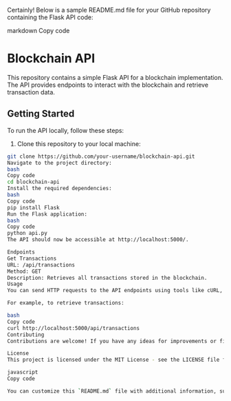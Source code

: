 
Certainly! Below is a sample README.md file for your GitHub repository containing the Flask API code:

markdown
Copy code
# Blockchain API

This repository contains a simple Flask API for a blockchain implementation. The API provides endpoints to interact with the blockchain and retrieve transaction data.

## Getting Started

To run the API locally, follow these steps:

1. Clone this repository to your local machine:

```bash
git clone https://github.com/your-username/blockchain-api.git
Navigate to the project directory:
bash
Copy code
cd blockchain-api
Install the required dependencies:
bash
Copy code
pip install Flask
Run the Flask application:
bash
Copy code
python api.py
The API should now be accessible at http://localhost:5000/.

Endpoints
Get Transactions
URL: /api/transactions
Method: GET
Description: Retrieves all transactions stored in the blockchain.
Usage
You can send HTTP requests to the API endpoints using tools like cURL, Postman, or your browser.

For example, to retrieve transactions:

bash
Copy code
curl http://localhost:5000/api/transactions
Contributing
Contributions are welcome! If you have any ideas for improvements or find any issues, feel free to open an issue or submit a pull request.

License
This project is licensed under the MIT License - see the LICENSE file for details.

javascript
Copy code

You can customize this `README.md` file with additional information, such as project de
